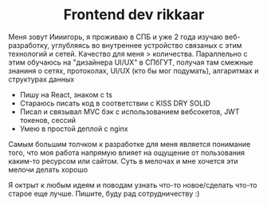 <h1 align="center">Frontend dev rikkaar</h1>
<p>Меня зовут Иииигорь, я проживаю в СПБ и уже 2 года изучаю веб-разработку, углубляясь во внутреннее устройство связаных с этим технологий и сетей. Качество для меня > количества. Параллельно с этим обучаюсь на "дизайнера UI/UX" в СПбГУТ, получая там смежные знаниня о сетях, протоколах, UI/UX (кто бы мог подумать), алгаритмах и структурах данных</p>
<ul>
  <li>Пишу на React, знаком с ts</li>
  <li>Стараюсь писать код в соответствии с KISS DRY SOLID</li>
  <li>Писал и связывал MVC бэк с использованием вебсокетов, JWT токенов, сессий</li>
  <li>Умею в простой деплой с nginx</li>
</ul>

<p>Самым большим толчком к разработке для меня является понимание того, что моя работа напрямую влияет на ощущение от пользования каким-то ресурсом или сайтом. Суть в мелочах и мне хочется эти мелочи делать хорошо</p>

<p>Я октрыт к любым идеям и поводам узнать что-то новое/сделать что-то старое еще лучше. Пишите, буду рад сотрудничеству :)</p>
